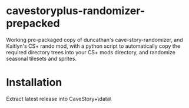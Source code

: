 # cavestoryplus-randomizer-prepacked
Working pre-packaged copy of duncathan's cave-story-randomizer, and Kaitlyn's CS+ rando mod, with a python script to automatically copy the required directory trees into your CS+ mods directory, and randomize seasonal tilesets and sprites.

# Installation

Extract latest release into CaveStory+\data\
